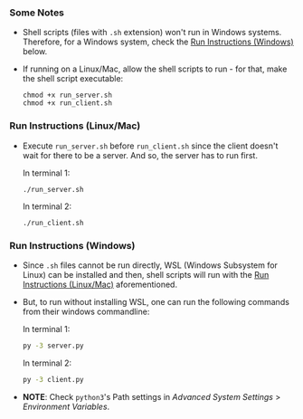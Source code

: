 ### Some Notes

- Shell scripts (files with `.sh` extension) won't run in Windows systems. Therefore, for a Windows system, check the [Run Instructions (Windows)](#run-instructions-windows) below.
- If running on a Linux/Mac, allow the shell scripts to run - for that, make the shell script executable:
  
  ```terminal
  chmod +x run_server.sh
  chmod +x run_client.sh
  ```

### Run Instructions (Linux/Mac)

- Execute `run_server.sh` before `run_client.sh` since the client doesn't wait for there to be a server. And so, the server has to run first.

  In terminal 1:
  
  ```terminal
  ./run_server.sh
  ```

  In terminal 2:

  ```terminal
  ./run_client.sh
  ```

### Run Instructions (Windows)

- Since `.sh` files cannot be run directly, WSL (Windows Subsystem for Linux) can be installed and then, shell scripts will run with the [Run Instructions (Linux/Mac)](#run-instructions-linuxmac) aforementioned.
- But, to run without installing WSL, one can run the following commands from their windows commandline:
  
  In terminal 1:
  
  ```cmd
  py -3 server.py
  ```

  In terminal 2:
  
  ```cmd
  py -3 client.py
  ```

- **NOTE**: Check `python3`'s Path settings in *Advanced System Settings* > *Environment Variables*.
